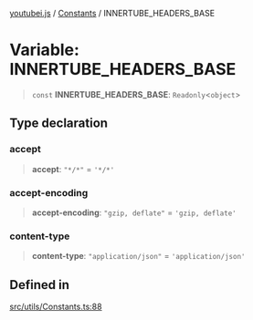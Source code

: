 [youtubei.js](../../../README.md) / [Constants](../README.md) / INNERTUBE\_HEADERS\_BASE

# Variable: INNERTUBE\_HEADERS\_BASE

> `const` **INNERTUBE\_HEADERS\_BASE**: `Readonly`\<`object`\>

## Type declaration

### accept

> **accept**: `"*/*"` = `'*/*'`

### accept-encoding

> **accept-encoding**: `"gzip, deflate"` = `'gzip, deflate'`

### content-type

> **content-type**: `"application/json"` = `'application/json'`

## Defined in

[src/utils/Constants.ts:88](https://github.com/LuanRT/YouTube.js/blob/eb21af33db708f0355f4fb15881f5d4fabc7b06c/src/utils/Constants.ts#L88)

